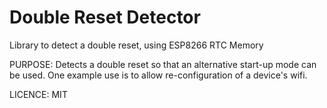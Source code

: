 Double Reset Detector
=====================

Library to detect a double reset, using ESP8266 RTC Memory

PURPOSE:	Detects a double reset so that an alternative start-up mode can
be used. One example use is to allow re-configuration of a device's wifi.

LICENCE:	MIT
